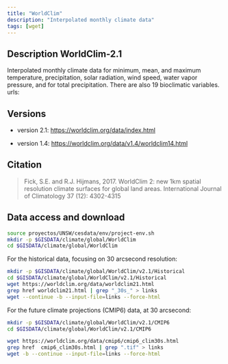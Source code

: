 ```yaml
---
title: "WorldClim"
description: "Interpolated monthly climate data"
tags: [wget]
---
```


## Description WorldClim-2.1

Interpolated monthly climate data for minimum, mean, and maximum temperature, precipitation, solar radiation, wind speed, water vapor pressure, and for total precipitation. There are also 19 bioclimatic variables.
urls:

## Versions

- version 2.1: https://worldclim.org/data/index.html

- version 1.4: https://worldclim.org/data/v1.4/worldclim14.html


## Citation

> Fick, S.E. and R.J. Hijmans, 2017. WorldClim 2: new 1km spatial resolution climate surfaces for global land areas. International Journal of Climatology 37 (12): 4302-4315 

## Data access and download

```bash
source proyectos/UNSW/cesdata/env/project-env.sh
mkdir -p $GISDATA/climate/global/WorldClim
cd $GISDATA/climate/global/WorldClim

```

For the historical data, focusing on 30 arcsecond resolution:

```bash
mkdir -p $GISDATA/climate/global/WorldClim/v2.1/Historical
cd $GISDATA/climate/global/WorldClim/v2.1/Historical
wget https://worldclim.org/data/worldclim21.html
grep href worldclim21.html | grep "_30s_" > links
wget --continue -b --input-file=links --force-html

```

For the future climate projections (CMIP6) data, at 30 arcsecond:

```bash
mkdir -p $GISDATA/climate/global/WorldClim/v2.1/CMIP6
cd $GISDATA/climate/global/WorldClim/v2.1/CMIP6

wget https://worldclim.org/data/cmip6/cmip6_clim30s.html
grep href  cmip6_clim30s.html | grep ".tif" > links
wget -b --continue --input-file=links --force-html


```
